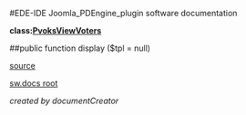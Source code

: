 #EDE-IDE Joomla_PDEngine_plugin
software documentation

**class:[PvoksViewVoters](../PvoksViewVoters.md)**



##public function display ($tpl = null)


[source](../../../admin/views/voters/view.html.php)

[sw.docs root](../)

*created by documentCreator*

